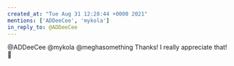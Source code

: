 ```yaml
---
created_at: "Tue Aug 31 12:28:44 +0000 2021"
mentions: ['ADDeeCee', 'mykola']
in_reply_to: @ADDeeCee
---
```


@ADDeeCee @mykola @meghasomething Thanks! I really appreciate that! 🙏